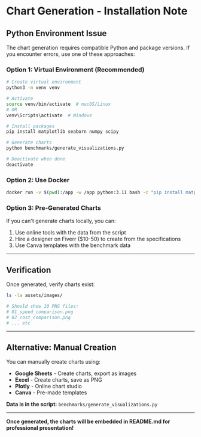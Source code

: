 # Chart Generation - Installation Note

## Python Environment Issue

The chart generation requires compatible Python and package versions. If you encounter errors, use one of these approaches:

### Option 1: Virtual Environment (Recommended)

```bash
# Create virtual environment
python3 -m venv venv

# Activate
source venv/bin/activate  # macOS/Linux
# OR
venv\Scripts\activate  # Windows

# Install packages
pip install matplotlib seaborn numpy scipy

# Generate charts
python benchmarks/generate_visualizations.py

# Deactivate when done
deactivate
```

### Option 2: Use Docker

```bash
docker run -v $(pwd):/app -w /app python:3.11 bash -c "pip install matplotlib seaborn numpy scipy && python benchmarks/generate_visualizations.py"
```

### Option 3: Pre-Generated Charts

If you can't generate charts locally, you can:
1. Use online tools with the data from the script
2. Hire a designer on Fiverr ($10-50) to create from the specifications
3. Use Canva templates with the benchmark data

---

## Verification

Once generated, verify charts exist:

```bash
ls -la assets/images/

# Should show 10 PNG files:
# 01_speed_comparison.png
# 02_cost_comparison.png
# ... etc
```

---

## Alternative: Manual Creation

You can manually create charts using:
- **Google Sheets** - Create charts, export as images
- **Excel** - Create charts, save as PNG
- **Plotly** - Online chart studio
- **Canva** - Pre-made templates

**Data is in the script:** `benchmarks/generate_visualizations.py`

---

**Once generated, the charts will be embedded in README.md for professional presentation!**